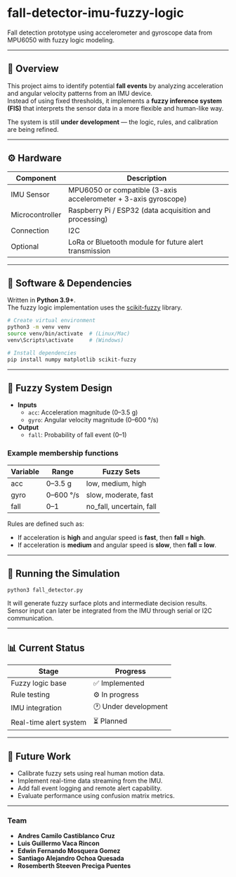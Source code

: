 # fall-detector-imu-fuzzy-logic
Fall detection prototype using accelerometer and gyroscope data from MPU6050 with fuzzy logic modeling.

---

## 🧩 Overview

This project aims to identify potential **fall events** by analyzing acceleration and angular velocity patterns from an IMU device.  
Instead of using fixed thresholds, it implements a **fuzzy inference system (FIS)** that interprets the sensor data in a more flexible and human-like way.

The system is still **under development** — the logic, rules, and calibration are being refined.

---

## ⚙️ Hardware

| Component | Description |
|------------|-------------|
| IMU Sensor | MPU6050 or compatible (3-axis accelerometer + 3-axis gyroscope) |
| Microcontroller | Raspberry Pi / ESP32 (data acquisition and processing) |
| Connection | I2C |
| Optional | LoRa or Bluetooth module for future alert transmission |

---

## 🧠 Software & Dependencies

Written in **Python 3.9+**.  
The fuzzy logic implementation uses the [scikit-fuzzy](https://pythonhosted.org/scikit-fuzzy/) library.

```bash
# Create virtual environment
python3 -m venv venv
source venv/bin/activate  # (Linux/Mac)
venv\Scripts\activate     # (Windows)

# Install dependencies
pip install numpy matplotlib scikit-fuzzy
```

---

## 🧮 Fuzzy System Design

- **Inputs**
  - `acc`: Acceleration magnitude (0–3.5 g)
  - `gyro`: Angular velocity magnitude (0–600 °/s)
- **Output**
  - `fall`: Probability of fall event (0–1)

### Example membership functions

| Variable | Range | Fuzzy Sets |
|-----------|--------|------------|
| acc | 0–3.5 g | low, medium, high |
| gyro | 0–600 °/s | slow, moderate, fast |
| fall | 0–1 | no_fall, uncertain, fall |

Rules are defined such as:  
- If acceleration is **high** and angular speed is **fast**, then **fall = high**.  
- If acceleration is **medium** and angular speed is **slow**, then **fall = low**.

---

## 🚀 Running the Simulation

```bash
python3 fall_detector.py
```

It will generate fuzzy surface plots and intermediate decision results.  
Sensor input can later be integrated from the IMU through serial or I2C communication.

---

## 📊 Current Status

| Stage | Progress |
|--------|-----------|
| Fuzzy logic base | ✅ Implemented |
| Rule testing | ⚙️ In progress |
| IMU integration | 🕐 Under development |
| Real-time alert system | ⏳ Planned |

---

## 🔮 Future Work

- Calibrate fuzzy sets using real human motion data.  
- Implement real-time data streaming from the IMU.  
- Add fall event logging and remote alert capability.  
- Evaluate performance using confusion matrix metrics.

---

### Team 

- **Andres Camilo Castiblanco Cruz**  
- **Luis Guillermo Vaca Rincon**  
- **Edwin Fernando Mosquera Gomez**  
- **Santiago Alejandro Ochoa Quesada**  
- **Rosemberth Steeven Preciga Puentes**
